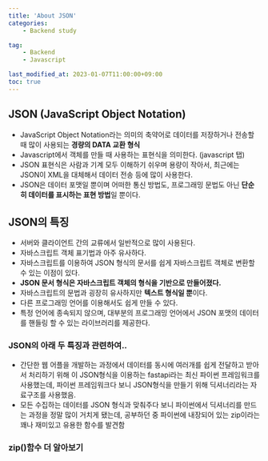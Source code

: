 ```yaml
---
title: 'About JSON'
categories:
    - Backend study

tag:
    - Backend
    - Javascript

last_modified_at: 2023-01-07T11:00:00+09:00
toc: true
---
```


## JSON (JavaScript Object Notation)

- JavaScript Object Notation라는 의미의 축약어로 데이터를 저장하거나 전송할 때 많이 사용되는 **경량의 DATA 교환 형식**
- Javascript에서 객체를 만들 때 사용하는 표현식을 의미한다. (javascript 탭)
- JSON 표현식은 사람과 기계 모두 이해하기 쉬우며 용량이 작아서, 최근에는 JSON이 XML을 대체해서 데이터 전송 등에 많이 사용한다.
- JSON은 데이터 포맷일 뿐이며 어떠한 통신 방법도, 프로그래밍 문법도 아닌 **단순히 데이터를 표시하는 표현 방법**일 뿐이다.

## JSON의 특징

- 서버와 클라이언트 간의 교류에서 일반적으로 많이 사용된다.
- 자바스크립트 객체 표기법과 아주 유사하다.
- 자바스크립트를 이용하여 JSON 형식의 문서를 쉽게 자바스크립트 객체로 변환할 수 있는 이점이 있다.
- **JSON 문서 형식은 자바스크립트 객체의 형식을 기반으로 만들어졌다.**
- 자바스크립트의 문법과 굉장히 유사하지만 **텍스트 형식일 뿐**이다.
- 다른 프로그래밍 언어를 이용해서도 쉽게 만들 수 있다.
- 특정 언어에 종속되지 않으며, 대부분의 프로그래밍 언어에서 JSON 포맷의 데이터를 핸들링 할 수 있는 라이브러리를 제공한다.

### JSON의 아래 두 특징과 관련하여..

- 간단한 웹 어플을 개발하는 과정에서 데이터를 동시에 여러개를 쉽게 전달하고 받아서 처리하기 위해 이 JSON형식을 이용하는 fastapi라는 최신 파이썬 프레임워크를 사용했는데, 파이썬 프레임워크다 보니 JSON형식을 만들기 위해 딕셔너리라는 자료구조를 사용했음.
- 모든 수집하는 데이터를 JSON 형식과 맞춰주다 보니 파이썬에서 딕셔너리를 만드는 과정을 정말 많이 거치게 됐는데, 공부하던 중 파이썬에 내장되어 있는 zip이라는 꽤나 재미있고 유용한 함수를 발견함

### zip()함수 더 알아보기
